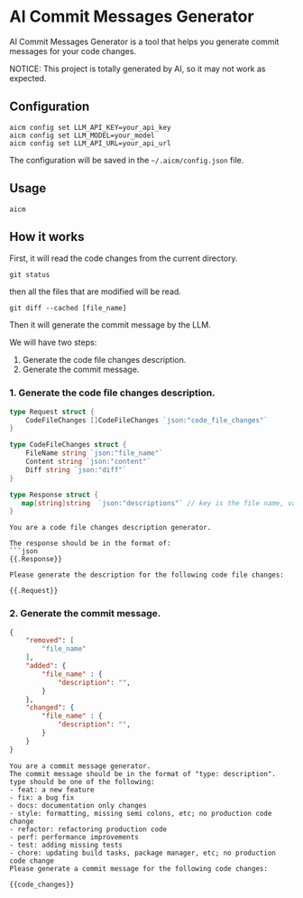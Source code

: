 # AI Commit Messages Generator

AI Commit Messages Generator is a tool that helps you generate commit messages for your code changes.

NOTICE: This project is totally generated by AI, so it may not work as expected.
## Configuration
```
aicm config set LLM_API_KEY=your_api_key
aicm config set LLM_MODEL=your_model
aicm config set LLM_API_URL=your_api_url
```

The configuration will be saved in the `~/.aicm/config.json` file.

## Usage

```
aicm
```

## How it works

First, it will read the code changes from the current directory.
```
git status
```
then all the files that are modified will be read.

```
git diff --cached [file_name]
```

Then it will generate the commit message by the LLM.

We will have two steps:

1. Generate the code file changes description.
2. Generate the commit message.

### 1. Generate the code file changes description.

```go
type Request struct {
    CodeFileChanges []CodeFileChanges `json:"code_file_changes"`
}

type CodeFileChanges struct {
    FileName string `json:"file_name"`
    Content string `json:"content"`
    Diff string `json:"diff"`
}
```

```go
type Response struct {
   map[string]string  `json:"descriptions"` // key is the file name, value is the description
}
```

```prompt
You are a code file changes description generator.

The response should be in the format of:
```json
{{.Response}}

Please generate the description for the following code file changes:

{{.Request}}

```


### 2. Generate the commit message.


```json
{
    "removed": [
        "file_name"
    ],
    "added": {
        "file_name" : {
            "description": "",
        }
    },
    "changed": {
        "file_name" : {
            "description": "",
        }
    }
}
```

```prompt
You are a commit message generator.
The commit message should be in the format of "type: description".
type should be one of the following:
- feat: a new feature
- fix: a bug fix
- docs: documentation only changes
- style: formatting, missing semi colons, etc; no production code change
- refactor: refactoring production code
- perf: performance improvements
- test: adding missing tests
- chore: updating build tasks, package manager, etc; no production code change
Please generate a commit message for the following code changes:

{{code_changes}}
```

